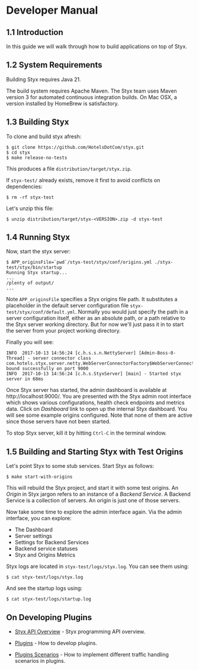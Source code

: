 
# Developer Manual

## 1.1 Introduction

In this guide we will walk through how to build applications on top of Styx.


## 1.2 System Requirements

Building Styx requires Java 21.

The build system requires Apache Maven. The Styx team uses Maven version 3
for automated continuous integration builds. On Mac OSX, a version installed
by HomeBrew is satisfactory.


## 1.3 Building Styx

To clone and build styx afresh:

    $ git clone https://github.com/HotelsDotCom/styx.git
    $ cd styx
    $ make release-no-tests

This produces a file `distribution/target/styx.zip`.

If `styx-test/` already exists, remove it first to avoid conflicts on dependencies:

    $ rm -rf styx-test

Let's unzip this file:

    $ unzip distribution/target/styx-<VERSION>.zip -d styx-test


## 1.4 Running Styx

Now, start the styx server:

    $ APP_originsFile=`pwd`/styx-test/styx/conf/origins.yml ./styx-test/styx/bin/startup
    Running Styx startup...
    ...
    /plenty of output/
    ...

Note `APP_originsFile` specifies a Styx origins file path. It substitutes a placeholder
in the default server configuration file `styx-test/styx/conf/default.yml`. Normally
you would just specify the path in a server configuration itself, either as an absolute
path, or a path relative to the Styx server working directory. But for now we'll just pass
it in to start the server from your project working directory.

Finally you will see:

    INFO  2017-10-13 14:56:24 [c.h.s.s.n.NettyServer] [Admin-Boss-0-Thread] - server connector class com.hotels.styx.server.netty.WebServerConnectorFactory$WebServerConnector bound successfully on port 9000
    INFO  2017-10-13 14:56:24 [c.h.s.StyxServer] [main] - Started styx server in 68ms


Once Styx server has started, the admin dashboard is available at http://localhost:9000/.
You are presented with the Styx admin root interface which shows various
configurations, health check endpoints and metrics data. Click on *Dashboard*
link to open up the internal Styx dashboard. You will see some example
origins configured. Note that none of them are active since those servers
have not been started.

To stop Styx server, kill it by hitting `Ctrl-C` in the terminal window.


## 1.5 Building and Starting Styx with Test Origins

Let's point Styx to some stub services. Start Styx as follows:

    $ make start-with-origins

This will rebuild the Styx project, and start it with some test origins. An *Origin* in
Styx jargon refers to an instance of a *Backend Service*. A Backend Service is a
collection of servers. An origin is just one of those servers.

Now take some time to explore the admin interface again. Via the admin interface, you can
explore:

 - The Dashboard
 - Server settings
 - Settings for Backend Services
 - Backend service statuses
 - Styx and Origins Metrics

Styx logs are located in `styx-test/logs/styx.log`. You can see them using:

    $ cat styx-test/logs/styx.log

And see the startup logs using:

    $ cat styx-test/logs/startup.log

## On Developing Plugins

 - [Styx API Overview](./developer-guide/api-overview.md) - Styx programming API overview.

 - [Plugins](./developer-guide/plugins.md) - How to develop plugins.

 - [Plugins Scenarios](./developer-guide/plugins-scenarios.md) - How to implement different traffic handling scenarios in plugins.

